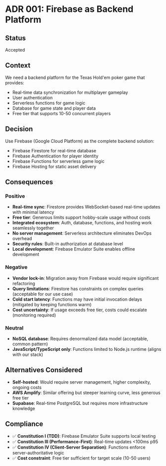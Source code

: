 # ADR 001: Firebase as Backend Platform

## Status

Accepted

## Context

We need a backend platform for the Texas Hold'em poker game that provides:

- Real-time data synchronization for multiplayer gameplay
- User authentication
- Serverless functions for game logic
- Database for game state and player data
- Free tier that supports 10-50 concurrent players

## Decision

Use Firebase (Google Cloud Platform) as the complete backend solution:

- Firebase Firestore for real-time database
- Firebase Authentication for player identity
- Firebase Functions for serverless game logic
- Firebase Hosting for static asset delivery

## Consequences

### Positive

- **Real-time sync**: Firestore provides WebSocket-based real-time updates with minimal latency
- **Free tier**: Generous limits support hobby-scale usage without costs
- **Integrated ecosystem**: Auth, database, functions, and hosting work seamlessly together
- **No server management**: Serverless architecture eliminates DevOps overhead
- **Security rules**: Built-in authorization at database level
- **Local development**: Firebase Emulator Suite enables offline development

### Negative

- **Vendor lock-in**: Migration away from Firebase would require significant refactoring
- **Query limitations**: Firestore has constraints on complex queries (acceptable for our use case)
- **Cold start latency**: Functions may have initial invocation delays (mitigated by keeping functions warm)
- **Cost uncertainty**: If usage exceeds free tier, costs could escalate (monitoring required)

### Neutral

- **NoSQL database**: Requires denormalized data model (acceptable, common pattern)
- **JavaScript/TypeScript only**: Functions limited to Node.js runtime (aligns with our stack)

## Alternatives Considered

- **Self-hosted**: Would require server management, higher complexity, ongoing costs
- **AWS Amplify**: Similar offering but steeper learning curve, less generous free tier
- **Supabase**: Real-time PostgreSQL but requires more infrastructure knowledge

## Compliance

- ✅ **Constitution I (TDD)**: Firebase Emulator Suite supports local testing
- ✅ **Constitution III (Performance-First)**: Real-time updates <100ms p95
- ✅ **Constitution IV (Client-Server Separation)**: Functions enforce server-authoritative logic
- ✅ **Cost constraint**: Free tier sufficient for target scale (10-50 users)

